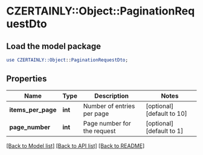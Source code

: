 # CZERTAINLY::Object::PaginationRequestDto

## Load the model package
```perl
use CZERTAINLY::Object::PaginationRequestDto;
```

## Properties
Name | Type | Description | Notes
------------ | ------------- | ------------- | -------------
**items_per_page** | **int** | Number of entries per page | [optional] [default to 10]
**page_number** | **int** | Page number for the request | [optional] [default to 1]

[[Back to Model list]](../README.md#documentation-for-models) [[Back to API list]](../README.md#documentation-for-api-endpoints) [[Back to README]](../README.md)



